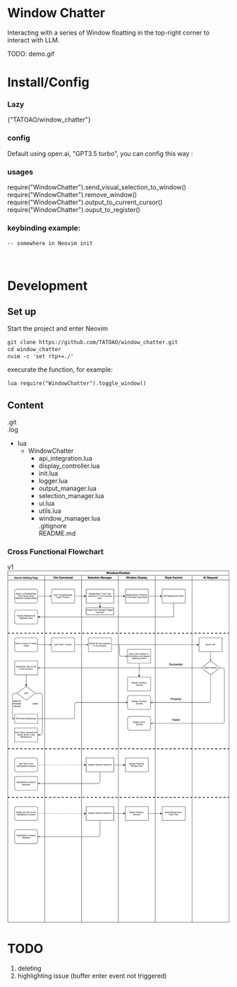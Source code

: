 

# Window Chatter

Interacting with a series of Window floatting in the top-right corner to interact with LLM.

TODO: demo.gif


# Install/Config


### Lazy
{"TATOAO/window_chatter"}


### config

Default using open.ai, "GPT3.5 turbo", you can config this way :









### usages

require("WindowChatter").send_visual_selection_to_window()
require("WindowChatter").remove_window()
require("WindowChatter").output_to_current_cursor()
require("WindowChatter").ouput_to_register()



### keybinding example:

```
-- somewhere in Neovim init



```




# Development

## Set up

Start the project and enter Neovim
```
git clone https://github.com/TATOAO/window_chatter.git
cd window_chatter
nvim -c 'set rtp+=./'
```

execurate the function, for example:
```
lua require("WindowChatter").toggle_window()
```



## Content

.git                      
.log                    
- lua                     
  - WindowChatter         
    - api_integration.lua   
    - display_controller.lua
    - init.lua              
    - logger.lua            
    - output_manager.lua    
    - selection_manager.lua 
    - ui.lua     
    - utils.lua             
    - window_manager.lua  
.gitignore                
README.md

### Cross Functional Flowchart

v1
<img src="./neovim_plugin_window_chatter.drawio.svg" alt="Image Failed" width="700">



# TODO 

1. deleting
2. highlighting issue (buffer enter event not triggered)

